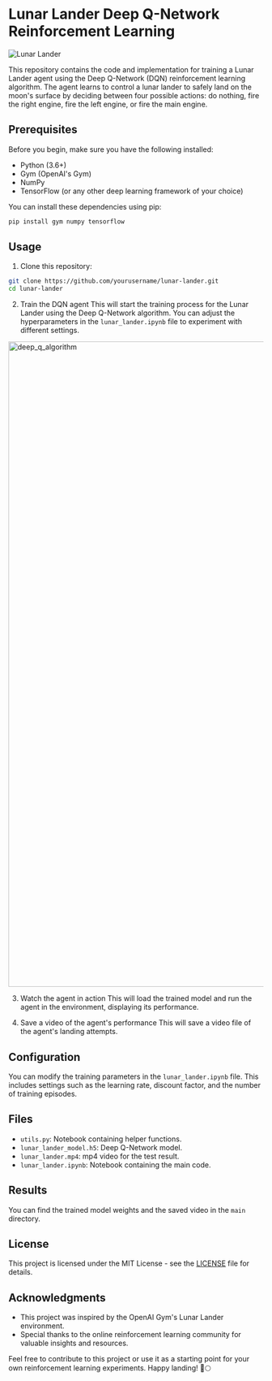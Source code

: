 # Lunar Lander Deep Q-Network Reinforcement Learning

![Lunar Lander](https://user-images.githubusercontent.com/12345678/INSERT_YOUR_IMAGE_URL_HERE)

This repository contains the code and implementation for training a Lunar Lander agent using the Deep Q-Network (DQN) reinforcement learning algorithm. The agent learns to control a lunar lander to safely land on the moon's surface by deciding between four possible actions: do nothing, fire the right engine, fire the left engine, or fire the main engine.

## Prerequisites

Before you begin, make sure you have the following installed:

- Python (3.6+)
- Gym (OpenAI's Gym)
- NumPy
- TensorFlow (or any other deep learning framework of your choice)

You can install these dependencies using pip:

```bash
pip install gym numpy tensorflow
```

## Usage

1. Clone this repository:

```bash
git clone https://github.com/yourusername/lunar-lander.git
cd lunar-lander
```

2. Train the DQN agent
This will start the training process for the Lunar Lander using the Deep Q-Network algorithm. You can adjust the hyperparameters in the `lunar_lander.ipynb` file to experiment with different settings.
<img width="1271" alt="deep_q_algorithm" src="https://github.com/tarek7669/Lunar-Lander/assets/64657633/1e78ca35-aad7-43b9-9c63-2bb2a5778fb4">

3. Watch the agent in action
This will load the trained model and run the agent in the environment, displaying its performance.

4. Save a video of the agent's performance
This will save a video file of the agent's landing attempts.

## Configuration

You can modify the training parameters in the `lunar_lander.ipynb` file. This includes settings such as the learning rate, discount factor, and the number of training episodes.

## Files
- `utils.py`: Notebook containing helper functions.
- `lunar_lander_model.h5`: Deep Q-Network model.
- `lunar_lander.mp4`: mp4 video for the test result.
- `lunar_lander.ipynb`: Notebook containing the main code.

## Results

You can find the trained model weights and the saved video in the `main` directory.

## License

This project is licensed under the MIT License - see the [LICENSE](LICENSE) file for details.

## Acknowledgments

- This project was inspired by the OpenAI Gym's Lunar Lander environment.
- Special thanks to the online reinforcement learning community for valuable insights and resources.

Feel free to contribute to this project or use it as a starting point for your own reinforcement learning experiments. Happy landing! 🚀🌕
